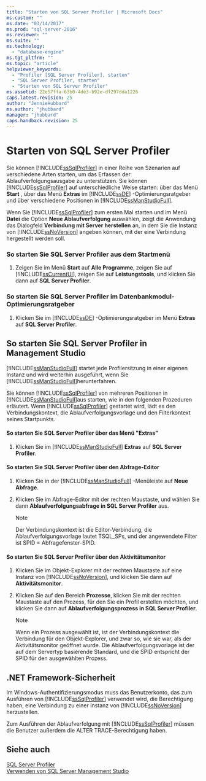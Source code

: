 ```yaml
---
title: "Starten von SQL Server Profiler | Microsoft Docs"
ms.custom: ""
ms.date: "03/14/2017"
ms.prod: "sql-server-2016"
ms.reviewer: ""
ms.suite: ""
ms.technology: 
  - "database-engine"
ms.tgt_pltfrm: ""
ms.topic: "article"
helpviewer_keywords: 
  - "Profiler [SQL Server Profiler], starten"
  - "SQL Server Profiler, starten"
  - "Starten von SQL Server Profiler"
ms.assetid: 22e57ffa-63b0-4de3-b92e-df297dda1226
caps.latest.revision: 25
author: "JennieHubbard"
ms.author: "jhubbard"
manager: "jhubbard"
caps.handback.revision: 25
---
```

# Starten von SQL Server Profiler
  Sie können [!INCLUDE[ssSqlProfiler](../../includes/sssqlprofiler-md.md)] in einer Reihe von Szenarien auf verschiedene Arten starten, um das Erfassen der Ablaufverfolgungsausgabe zu unterstützen. Sie können [!INCLUDE[ssSqlProfiler](../../includes/sssqlprofiler-md.md)] auf unterschiedliche Weise starten: über das Menü **Start** , über das Menü **Extras** im [!INCLUDE[ssDE](../../includes/ssde-md.md)] -Optimierungsratgeber und über verschiedene Positionen in [!INCLUDE[ssManStudioFull](../../includes/ssmanstudiofull-md.md)].  
  
 Wenn Sie [!INCLUDE[ssSqlProfiler](../../includes/sssqlprofiler-md.md)] zum ersten Mal starten und im Menü **Datei** die Option **Neue Ablaufverfolgung** auswählen, zeigt die Anwendung das Dialogfeld **Verbindung mit Server herstellen** an, in dem Sie die Instanz von [!INCLUDE[ssNoVersion](../../includes/ssnoversion-md.md)] angeben können, mit der eine Verbindung hergestellt werden soll.  
  
### So starten Sie SQL Server Profiler aus dem Startmenü  
  
1.  Zeigen Sie im Menü **Start** auf **Alle Programme**, zeigen Sie auf [!INCLUDE[ssCurrentUI](../../includes/sscurrentui-md.md)], zeigen Sie auf **Leistungstools**, und klicken Sie dann auf **SQL Server Profiler**.  
  
### So starten Sie SQL Server Profiler im Datenbankmodul-Optimierungsratgeber  
  
1.  Klicken Sie im [!INCLUDE[ssDE](../../includes/ssde-md.md)] -Optimierungsratgeber im Menü **Extras** auf **SQL Server Profiler**.  
  
## So starten Sie SQL Server Profiler in Management Studio  
 [!INCLUDE[ssManStudioFull](../../includes/ssmanstudiofull-md.md)] startet jede Profilersitzung in einer eigenen Instanz und wird weiterhin ausgeführt, wenn Sie [!INCLUDE[ssManStudioFull](../../includes/ssmanstudiofull-md.md)]herunterfahren.  
  
 Sie können [!INCLUDE[ssSqlProfiler](../../includes/sssqlprofiler-md.md)] von mehreren Positionen in [!INCLUDE[ssManStudioFull](../../includes/ssmanstudiofull-md.md)]aus starten, wie in den folgenden Prozeduren erläutert. Wenn [!INCLUDE[ssSqlProfiler](../../includes/sssqlprofiler-md.md)] gestartet wird, lädt es den Verbindungskontext, die Ablaufverfolgungsvorlage und den Filterkontext seines Startpunkts.  
  
#### So starten Sie SQL Server Profiler über das Menü "Extras"  
  
1.  Klicken Sie im [!INCLUDE[ssManStudioFull](../../includes/ssmanstudiofull-md.md)] **Extras** auf **SQL Server Profiler**.  
  
#### So starten Sie SQL Server Profiler über den Abfrage-Editor  
  
1.  Klicken Sie in der [!INCLUDE[ssManStudioFull](../../includes/ssmanstudiofull-md.md)] -Menüleiste auf **Neue Abfrage**.  
  
2.  Klicken Sie im Abfrage-Editor mit der rechten Maustaste, und wählen Sie dann **Ablaufverfolgungsabfrage in SQL Server Profiler** aus.  
  
    > [!NOTE]  
    >  Der Verbindungskontext ist die Editor-Verbindung, die Ablaufverfolgungsvorlage lautet TSQL_SPs, und der angewendete Filter ist SPID = Abfragefenster-SPID.  
  
#### So starten Sie SQL Server Profiler über den Aktivitätsmonitor  
  
1.  Klicken Sie im Objekt-Explorer mit der rechten Maustaste auf eine Instanz von [!INCLUDE[ssNoVersion](../../includes/ssnoversion-md.md)], und klicken Sie dann auf **Aktivitätsmonitor**.  
  
2.  Klicken Sie auf den Bereich **Prozesse**, klicken Sie mit der rechten Maustaste auf den Prozess, für den Sie ein Profil erstellen möchten, und klicken Sie dann auf **Ablaufverfolgungsprozess in SQL Server Profiler**.  
  
    > [!NOTE]  
    >  Wenn ein Prozess ausgewählt ist, ist der Verbindungskontext die Verbindung für den Objekt-Explorer, und zwar so, wie sie war, als der Aktivitätsmonitor geöffnet wurde. Die Ablaufverfolgungsvorlage ist der auf dem Servertyp basierende Standard, und die SPID entspricht der SPID für den ausgewählten Prozess.  
  
## .NET Framework-Sicherheit  
 Im Windows-Authentifizierungsmodus muss das Benutzerkonto, das zum Ausführen von [!INCLUDE[ssSqlProfiler](../../includes/sssqlprofiler-md.md)] verwendet wird, die Berechtigung haben, eine Verbindung zu einer Instanz von [!INCLUDE[ssNoVersion](../../includes/ssnoversion-md.md)] herzustellen.  
  
 Zum Ausführen der Ablaufverfolgung mit [!INCLUDE[ssSqlProfiler](../../includes/sssqlprofiler-md.md)] müssen die Benutzer außerdem die ALTER TRACE-Berechtigung haben.  
  
## Siehe auch  
 [SQL Server Profiler](../../tools/sql-server-profiler/sql-server-profiler.md)   
 [Verwenden von SQL Server Management Studio](../../ssms/use-sql-server-management-studio.md)  
  
  